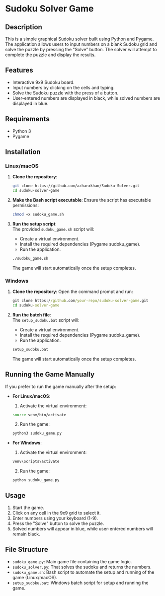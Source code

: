 # Sudoku Solver Game

## Description

This is a simple graphical Sudoku solver built using Python and Pygame. The application allows users to input numbers on a blank Sudoku grid and solve the puzzle by pressing the "Solve" button. The solver will attempt to complete the puzzle and display the results.

## Features

- Interactive 9x9 Sudoku board.
- Input numbers by clicking on the cells and typing.
- Solve the Sudoku puzzle with the press of a button.
- User-entered numbers are displayed in black, while solved numbers are displayed in blue.

## Requirements

- Python 3
- Pygame

## Installation

### Linux/macOS

1. **Clone the repository**:
    ```bash
    git clone https://github.com/azharxkhan/Sudoku-Solver.git
    cd sudoku-solver-game
    ```

2. **Make the Bash script executable**:
    Ensure the script has executable permissions:
    ```bash
    chmod +x sudoku_game.sh
    ```

3. **Run the setup script**:  
    The provided `sudoku_game.sh` script will:
    - Create a virtual environment.
    - Install the required dependencies (Pygame sudoku_game).
    - Run the application.
    ```bash
    ./sudoku_game.sh
    ```

    The game will start automatically once the setup completes.

### Windows

1. **Clone the repository**:
    Open the command prompt and run:
    ```cmd
    git clone https://github.com/your-repo/sudoku-solver-game.git
    cd sudoku-solver-game
    ```

2. **Run the batch file**:  
    The `setup_sudoku.bat` script will:
    - Create a virtual environment.
    - Install the required dependencies (Pygame sudoku_game).
    - Run the application.
    ```cmd
    setup_sudoku.bat
    ```

    The game will start automatically once the setup completes.

## Running the Game Manually

If you prefer to run the game manually after the setup:

- **For Linux/macOS**:  
    1. Activate the virtual environment:
    ```bash
    source venv/bin/activate
    ```
    2. Run the game:
    ```bash
    python3 sudoku_game.py
    ```

- **For Windows**:  
    1. Activate the virtual environment:
    ```cmd
    venv\Scripts\activate
    ```
    2. Run the game:
    ```cmd
    python sudoku_game.py
    ```

## Usage

1. Start the game.
2. Click on any cell in the 9x9 grid to select it.
3. Enter numbers using your keyboard (1-9).
4. Press the "Solve" button to solve the puzzle.
5. Solved numbers will appear in blue, while user-entered numbers will remain black.

## File Structure

- `sudoku_game.py`: Main game file containing the game logic.
- `sudoku_solver.py`: That solves the sudoku and returns the numbers.
- `sudoku_game.sh`: Bash script to automate the setup and running of the game (Linux/macOS).
- `setup_sudoku.bat`: Windows batch script for setup and running the game.
